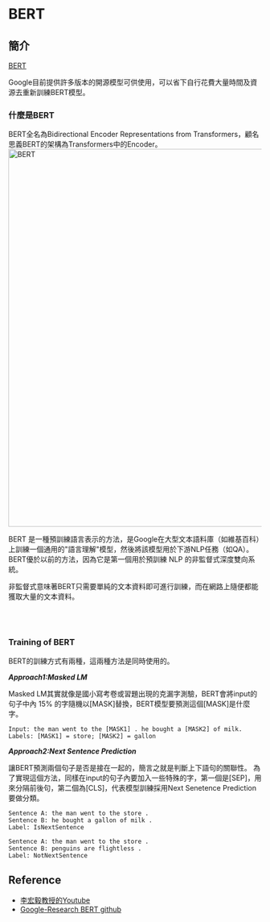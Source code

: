 # BERT
## 簡介
[BERT](https://github.com/google-research/bert)

Google目前提供許多版本的開源模型可供使用，可以省下自行花費大量時間及資源去重新訓練BERT模型。
### 什麼是BERT
BERT全名為Bidirectional Encoder Representations from Transformers，顧名思義BERT的架構為Transformers中的Encoder。
<img src="https://i.imgur.com/ZYBeNQF.png" alt="BERT" width="750"/>

BERT 是一種預訓練語言表示的方法，是Google在大型文本語料庫（如維基百科）上訓練一個通用的"語言理解"模型，然後將該模型用於下游NLP任務（如QA）。BERT優於以前的方法，因為它是第一個用於預訓練 NLP 的非監督式深度雙向系統。

非監督式意味著BERT只需要單純的文本資料即可進行訓練，而在網路上隨便都能獲取大量的文本資料。

<br></br>
### Training of BERT
BERT的訓練方式有兩種，這兩種方法是同時使用的。

***Approach1:Masked LM***

Masked LM其實就像是國小寫考卷或習題出現的克漏字測驗，BERT會將input的句子中內 15% 的字隨機以[MASK]替換，BERT模型要預測這個[MASK]是什麼字。
```
Input: the man went to the [MASK1] . he bought a [MASK2] of milk.
Labels: [MASK1] = store; [MASK2] = gallon
```

***Approach2:Next Sentence Prediction***

讓BERT預測兩個句子是否是接在一起的，簡言之就是判斷上下語句的關聯性。 
為了實現這個方法，同樣在input的句子內要加入一些特殊的字，第一個是[SEP]，用來分隔前後句，第二個為[CLS]，代表模型訓練採用Next Senetence Prediction要做分類。
```
Sentence A: the man went to the store .
Sentence B: he bought a gallon of milk .
Label: IsNextSentence
```
```
Sentence A: the man went to the store .
Sentence B: penguins are flightless .
Label: NotNextSentence
```


## Reference
* [李宏毅教授的Youtube](https://www.youtube.com/c/HungyiLeeNTU/videos)
* [Google-Research BERT github](https://github.com/google-research/bert)
